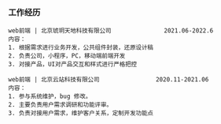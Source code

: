 ### 工作经历

    web前端 | 北京琥玥天地科技有限公司               2021.06-2022.6
    内容：
    1. 根据需求进行业务开发，公共组件封装，还原设计稿
    2. 负责公司，小程序，PC，移动端前端开发
    3. 对接产品，UI对产品交互和样式进行严格把控

    web前端 | 北京云站科技有限公司                2020.11-2021.06
    内容：
    1. 参与系统维护，bug 修改。
    2. 主要负责用户需求调研和功能评审。
    3. 负责对接用户需求，维护客户关系，定制开发功能点